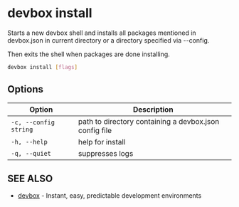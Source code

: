 # devbox install

Starts a new devbox shell and installs all packages mentioned in devbox.json in current directory or a directory specified via --config. 

Then exits the shell when packages are done installing.

```bash
devbox install [flags]
```

## Options

<!-- Markdown Table of Options -->
| Option | Description |
| --- | --- |
| `-c, --config string` | path to directory containing a devbox.json config file |
| `-h, --help` | help for install |
| `-q, --quiet` | suppresses logs |

## SEE ALSO

* [devbox](devbox.md)	 - Instant, easy, predictable development environments

